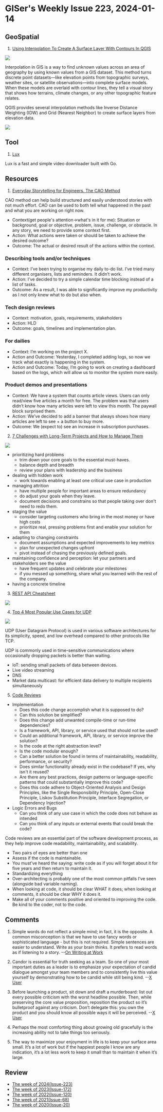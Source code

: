 # GISer's Weekly Issue 223, 2024-01-14

## GeoSpatial

1. [Using Interpolation To Create A Surface Layer With Contours In QGIS](https://www.geographyrealm.com/interpolation-surface-qgis/?utm_campaign=GeoNL-2024-Jan-11)

![](https://www.geographyrealm.com/wp-content/uploads/2024/01/Thiessen-polygon-gpx-overlay.png)

Interpolation in GIS is a way to find unknown values across an area of geography by using known values from a GIS dataset. This method turns discrete point datasets—like elevation points from topographic surveys, weather sites, or satellite observations—into complete surface models. When these models are overlaid with contour lines, they tell a visual story that shows how terrains, climate changes, or any other topographic feature relates.

QGIS provides several interpolation methods like Inverse Distance Weighting (IDW) and Grid (Nearest Neighbor) to create surface layers from elevation data.

![](https://www.geographyrealm.com/wp-content/uploads/2024/01/flow-model-surface-contours-qgis.png)

## Tool

1. [Lux](https://github.com/iawia002/lux)

Lux is a fast and simple video downloader built with Go.

## Resources

1. [Everyday Storytelling for Engineers. The CAO Method](https://tonyfreed.substack.com/p/everyday-storytelling-for-engineers)

CAO method can help build structured and easily understood stories with not much effort. CAO can be used to both tell what happened in the past and what you are working on right now.

- Context(get people's attention->what's in it for me): Situation or background, goal or objective, problem, issue, challenge, or obstacle. In any story, we need to provide some context first.
- Action: What actions were taken or should be taken to achieve the desired outcome?
- Outcome: The actual or desired result of the actions within the context.

### Describing tools and/or techniques

- Context: I’ve been trying to organise my daily to-do list. I’ve tried many different organisers, lists and reminders. It didn’t work.
- Action: I’ve decided to try a simple calendar time blocking instead of a list of tasks.
- Outcome: As a result, I was able to significantly improve my productivity as I not only knew what to do but also when.

### Tech design reviews

- Context: motivation, goals, requirements, stakeholders
- Action: HLD
- Outcome: goals, timelines and implementation plan.

### For dailies

- Context: I’m working on the project X.
- Action and Outcome: Yesterday, I completed adding logs, so now we track what exactly is happening in the system.
- Action and Outcome: Today, I’m going to work on creating a dashboard based on the logs, which will allow us to monitor the system more easily.

### Product demos and presentations

- Context: We have a system that counts article views. Users can only read/view five articles a month for free. The problem was that users didn’t know how many articles were left to view this month. The paywall block surprised them.
- Action: We’ve decided to add a banner that always shows how many articles are left to see + a button to buy more.
- Outcome: We (expect to) see an increase in subscription purchases.

2. [7 Challenges with Long-Term Projects and How to Manage Them](https://newsletter.techleadmentor.com/p/7-challenges-with-long-term-projects)

![](https://substackcdn.com/image/fetch/w_1456,c_limit,f_webp,q_auto:good,fl_progressive:steep/https%3A%2F%2Fsubstack-post-media.s3.amazonaws.com%2Fpublic%2Fimages%2F3a46cb5c-fd1a-4803-8acb-de1a940dad4f_3000x3000.png)

- prioritizing hard problems
  - trim down your core goals to the essential must-haves.
  - balance depth and breadth
  - review your plans with leadership and the business
- dealing with hidden work
  - work towards enabling at least one critical use case in production
- managing attrition
  - have multiple people for important areas to ensure redundancy
  - do adjust your goals when they leave.
  - document decisions and constrains so that people taking over don't need to redo them.
- staging the value
  - consider targeting customers who bring in the most money or have high costs
  - prioritize real, pressing problems first and enable your solution for them
- adapting to changing constraints
  - document assumptions and expected improvements to key metrics
  - plan for unexpected changes upfront
  - pivot instead of chasing the previously defined goals.
- maintaining confidence and perception: let your partners and stakeholders see the value
  - have frequent updates and celebrate your milestones
  - if you messed up something, share what you learned with the rest of the company.
- having a concrete timeline

3. [REST API Cheatsheet](https://blog.bytebytego.com/i/140533892/rest-api-cheatsheet)

![](https://substackcdn.com/image/fetch/w_1272,c_limit,f_webp,q_auto:good,fl_lossy/https%3A%2F%2Fsubstack-post-media.s3.amazonaws.com%2Fpublic%2Fimages%2Ff870b253-d5f5-43bf-a6ab-667ee8ed6f8b_1280x1664.gif)

4. [Top 4 Most Popular Use Cases for UDP](https://blog.bytebytego.com/p/ep94-rest-api-cheatsheet)

![](https://substackcdn.com/image/fetch/w_1272,c_limit,f_webp,q_auto:good,fl_lossy/https%3A%2F%2Fsubstack-post-media.s3.amazonaws.com%2Fpublic%2Fimages%2F4ee2abce-64a6-4092-8429-c5d82984808b_1280x1664.gif)

UDP (User Datagram Protocol) is used in various software architectures for its simplicity, speed, and low overhead compared to other protocols like TCP.

UDP is commonly used in time-sensitive communications where occasionally dropping packets is better than waiting.

- IoT: sending small packets of data between devices.
- Live video streaming
- DNS
- Market data multicast: for efficient data delivery to multiple recipients simultaneously

5. [Code Reviews](https://vadimkravcenko.com/shorts/code-reviews/)

- Implementation
  - Does this code change accomplish what it is supposed to do?
  - Can this solution be simplified?
  - Does this change add unwanted compile-time or run-time dependencies?
  - Is a framework, API, library, or service used that should not be used?
  - Could an additional framework, API, library, or service improve the solution?
  - Is the code at the right abstraction level?
  - Is the code modular enough?
  - Can a better solution be found in terms of maintainability, readability, performance, or security?
  - Does similar functionality already exist in the codebase? If yes, why isn't it reused?
  - Are there any best practices, design patterns or language-specific patterns that could substantially improve this code?
  - Does this code adhere to Object-Oriented Analysis and Design Principles, like the Single Responsibility Principle, Open-Close Principle, Liskov Substitution Principle, Interface Segregation, or Dependency Injection?
- Logic Errors and Bugs
  - Can you think of any use case in which the code does not behave as intended
  - Can you think of any inputs or external events that could break the code?

Code reviews are an essential part of the software development process, as they help improve code readability, maintainability, and scalability.

- Two pairs of eyes are better than one
- Assess if the code is maintainable.
- You must’ve heard the saying: write code as if you will forget about it for five years and then return to maintain it.
- Standardizing everything
- Over-architecting is probably one of the most common pitfalls I’ve seen (alongside bad variable naming).
- When looking at code, it should be clear WHAT it does; when looking at comments, it should be clear WHY it does it.
- Make all of your comments positive and oriented to improving the code. Be kind to the coder, not to the code.

## Comments

1. Simple words do not reflect a simple mind; in fact, it is the opposite. A common misconception is that we have to use fancy words or sophisticated language - but this is not required. Simple sentences are easier to understand. Write as your brain thinks. It prefers to read words as if listening to a story.
   --[On Writing at Work](https://poczwardowski.substack.com/p/on-writing-at-work)

2. Candor is essential for truth seeking as a team. So one of your most important duties as a leader is to emphasize your expectation of candid dialogue amongst your team members and to consistently live this value yourself by demonstrating how to be candid while still being kind.
   --[X User](https://twitter.com/shreyas/status/1743309002300387637)

3. Before launching a product, sit down and draft a murderboard: list out every possible criticism with the worst headline possible. Then, while preserving the core value proposition, reposition the product so it’s bulletproof against any criticism. Don’t delegate this: you own the product and you should know all possible ways it will be perceived.
   --[X User](https://twitter.com/nikitabier/status/1744091716423176433)

4. Perhaps the most comforting thing about growing old gracefully is the increasing ability not to take things too seriously.

5. The way to maximize your enjoyment in life is to keep your surface area small. It’s a lot of work but if the happiest people I know are any indication, it’s a lot less work to keep it small than to maintain it when it’s large.

## Review

- [The week of 2024(Issue-223)](../2024/issue-23.md)
- [The week of 2023(Issue-172)](../2023/issue-172.md)
- [The week of 2022(Issue-120)](../2022/issue-120.md)
- [The week of 2021(Issue-68)](../2021/issue-68.md)
- [The week of 2020(Issue-20)](../2020/issue-20.md)
